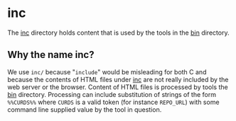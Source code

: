 # inc

The [inc](index.html) directory holds content that is used by the
tools in the [bin](../bin/index.html) directory.


##  Why the name inc?

We use `inc/` because "`include`" would be misleading for both C and because the
contents of HTML files under [inc](index.html) are not really included by the
web server or the browser.  Content of HTML files is processed by tools the
[bin](../bin/index.html) directory.  Processing can include substitution of
strings of the form `%%CURDS%%` where `CURDS` is a valid token (for instance
`REPO_URL`) with some command line supplied value by the tool in question.


<!--

    Copyright © 1984-2024 by Landon Curt Noll. All Rights Reserved.

    You are free to share and adapt this file under the terms of this license:

        Creative Commons Attribution-ShareAlike 4.0 International (CC BY-SA 4.0)

    For more information, see:

        https://creativecommons.org/licenses/by-sa/4.0/

-->
